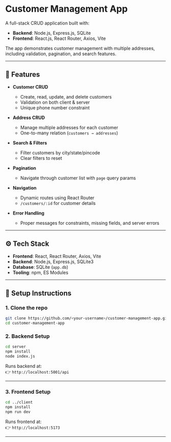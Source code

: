 # Customer Management App

A full-stack CRUD application built with:

- **Backend**: Node.js, Express.js, SQLite  
- **Frontend**: React.js, React Router, Axios, Vite  

The app demonstrates customer management with multiple addresses, including validation, pagination, and search features.  

---

## 📌 Features

- **Customer CRUD**
  - Create, read, update, and delete customers
  - Validation on both client & server
  - Unique phone number constraint

- **Address CRUD**
  - Manage multiple addresses for each customer
  - One-to-many relation (`customers → addresses`)

- **Search & Filters**
  - Filter customers by city/state/pincode
  - Clear filters to reset

- **Pagination**
  - Navigate through customer list with `page` query params

- **Navigation**
  - Dynamic routes using React Router
  - `/customers/:id` for customer details

- **Error Handling**
  - Proper messages for constraints, missing fields, and server errors

---

## ⚙️ Tech Stack

- **Frontend**: React, React Router, Axios, Vite  
- **Backend**: Node.js, Express.js, SQLite3  
- **Database**: SQLite (`app.db`)  
- **Tooling**: npm, ES Modules  

---

## 🚀 Setup Instructions

### 1. Clone the repo
```bash
git clone https://github.com/<your-username>/customer-management-app.git
cd customer-management-app
```

### 2. Backend Setup
```bash
cd server
npm install
node index.js
```

Runs backend at:  
👉 `http://localhost:5001/api`

---

### 3. Frontend Setup
```bash
cd ../client
npm install
npm run dev
```

Runs frontend at:  
👉 `http://localhost:5173`

---
